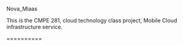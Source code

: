 Nova_Miaas

This is the CMPE 281, cloud technology class project, Mobile Cloud infrastructure service.


==========

